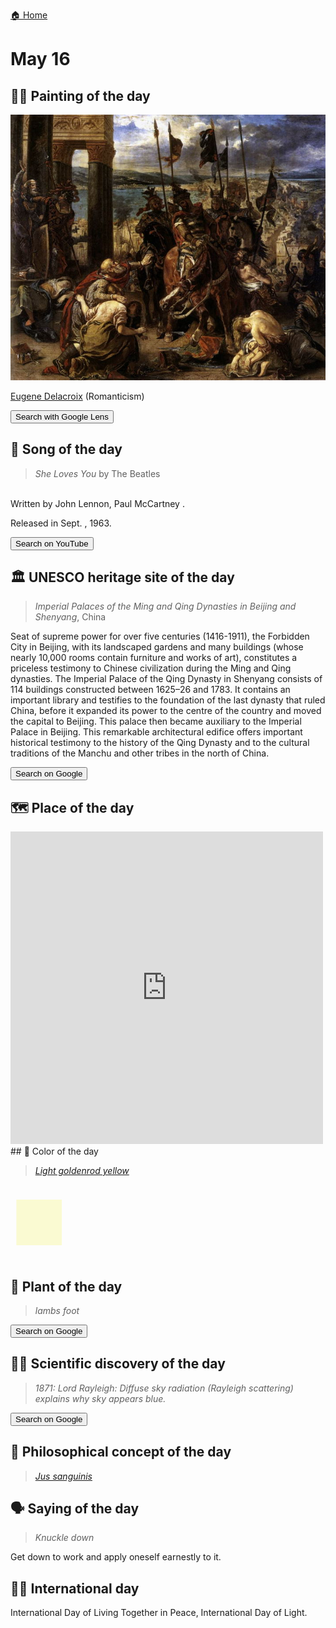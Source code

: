 
[🏠 Home](../../index.md)

# May 16

## 🧑‍🎨 Painting of the day

<img width="600" src="../img/Eugene_Delacroix_6.jpg">

[Eugene Delacroix](https://en.wikipedia.org/wiki/Eugène_Delacroix) (Romanticism)

<button class="btn btn-success"
onclick=" window.open('https://lens.google.com/uploadbyurl?url=https://iretes.github.io/one-a-day/data/img/Eugene_Delacroix_6.jpg','_blank')">
Search with Google Lens
</button>

## 🎼 Song of the day

> *She Loves You*
by The Beatles

<br />Written by John Lennon, Paul McCartney .

Released in Sept. , 1963.

<button class="btn btn-success"
onclick=" window.open('http://www.youtube.com/search?q=She Loves You by The Beatles','_blank')">
Search on YouTube
</button>

## 🏛️ UNESCO heritage site of the day

> *Imperial Palaces of the Ming and Qing Dynasties in Beijing and Shenyang*, China

<p>Seat of supreme power for over five centuries (1416-1911), the Forbidden City in Beijing, with its landscaped gardens and many buildings (whose nearly 10,000 rooms contain furniture and works of art), constitutes a priceless testimony to Chinese civilization during the Ming and Qing dynasties. The Imperial Palace of the Qing Dynasty in Shenyang consists of 114 buildings constructed between 1625–26 and 1783. It contains an important library and testifies to the foundation of the last dynasty that ruled China, before it expanded its power to the centre of the country and moved the capital to Beijing. This palace then became auxiliary to the Imperial Palace in Beijing. This remarkable architectural edifice offers important historical testimony to the history of the Qing Dynasty and to the cultural traditions of the Manchu and other tribes in the north of China.</p>

<button class="btn btn-success"
onclick=" window.open('http://www.google.com/search?q=Imperial Palaces of the Ming and Qing Dynasties in Beijing and Shenyang','_blank')">
Search on Google
</button>

## 🗺️ Place of the day

<iframe
src="https://www.mapcrunch.com"
name="mapcrunch"
width="500"
height="500"
allowTransparency="true"
scrolling="no"
frameborder="0"
>
</iframe>
## 🎨 Color of the day

> *[Light goldenrod yellow](https://en.wikipedia.org/wiki/Goldenrod_(color)#Light_goldenrod_yellow)*

<div style="color:#FAFAD2; font-size: 100px;">&#9632;</div>

## 🌿 Plant of the day

> *lambs foot*

<button class="btn btn-success"
onclick=" window.open('http://www.google.com/search?q=lambs foot','_blank')">
Search on Google
</button>

## 🧑‍🔬 Scientific discovery of the day

> *1871: Lord Rayleigh: Diffuse sky radiation (Rayleigh scattering) explains why sky appears blue.*

<button class="btn btn-success"
onclick=" window.open('http://www.google.com/search?q=1871: Lord Rayleigh: Diffuse sky radiation (Rayleigh scattering) explains why sky appears blue.','_blank')"> 
Search on Google
</button>

## 💭 Philosophical concept of the day

> *[Jus sanguinis](https://en.wikipedia.org/wiki/Jus_sanguinis)*

## 🗣️ Saying of the day

> *Knuckle down*

Get down to work and apply oneself earnestly to it. 

## 🏳️‍🌈 International day

International Day of Living Together in Peace, International Day of Light.